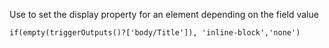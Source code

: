 Use to set the display property for an element depending on the field value

```if(empty(triggerOutputs()?['body/Title']), 'inline-block','none')```
